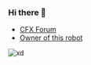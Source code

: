 ### Hi there 👋
* [CFX Forum](https://forum.cfx.re/u/golja_valjev)
* [Owner of this robot](https://steamcommunity.com/id/stenuuu/)

![xd](https://github-readme-stats.vercel.app/api?username=reduxscripts&show_icons=true&theme=dracula)

